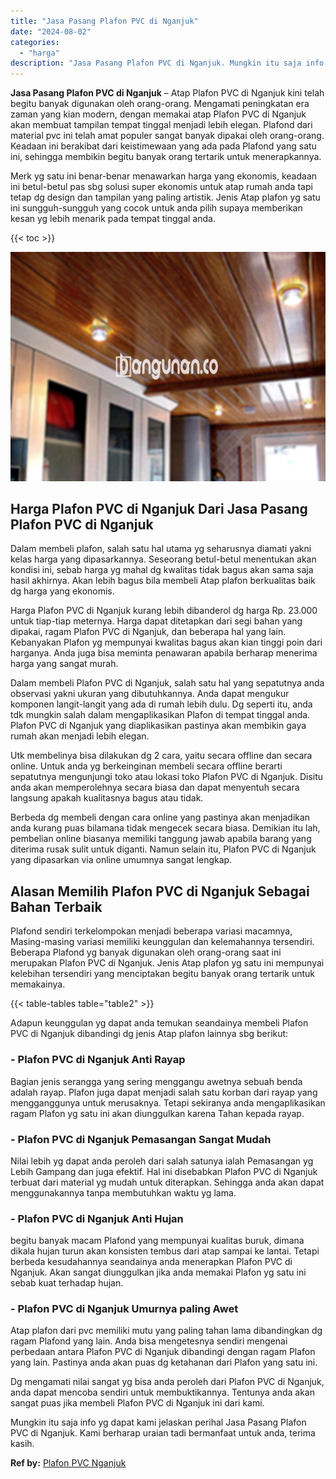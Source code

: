 ```yaml
---
title: "Jasa Pasang Plafon PVC di Nganjuk"
date: "2024-08-02"
categories: 
  - "harga"
description: "Jasa Pasang Plafon PVC di Nganjuk. Mungkin itu saja info yg dapat kami jelaskan perihal Jasa Pasang Plafon PVC di Nganjuk. Kami berharap uraian tadi bermanfa..."
---
```


**Jasa Pasang Plafon PVC di Nganjuk** – Atap Plafon PVC di Nganjuk kini telah begitu banyak digunakan oleh orang-orang. Mengamati peningkatan era zaman yang kian modern, dengan memakai atap Plafon PVC di Nganjuk akan membuat tampilan tempat tinggal menjadi lebih elegan. Plafond dari material pvc ini telah amat populer sangat banyak dipakai oleh orang-orang. Keadaan ini berakibat dari keistimewaan yang ada pada Plafond yang satu ini, sehingga membikin begitu banyak orang tertarik untuk menerapkannya.

Merk yg satu ini benar-benar menawarkan harga yang ekonomis, keadaan ini betul-betul pas sbg solusi super ekonomis untuk atap rumah anda tapi tetap dg design dan tampilan yang paling artistik. Jenis Atap plafon yg satu ini sungguh-sungguh yang cocok untuk anda pilih supaya memberikan kesan yg lebih menarik pada tempat tinggal anda.

{{< toc >}}

![Jasa Pasang Plafon PVC di Nganjuk](/images/flafond-pvc-murah18.png)

## Harga Plafon PVC di Nganjuk Dari Jasa Pasang Plafon PVC di Nganjuk

Dalam membeli plafon, salah satu hal utama yg seharusnya diamati yakni kelas harga yang dipasarkannya. Seseorang betul-betul menentukan akan kondisi ini, sebab harga yg mahal dg kwalitas tidak bagus akan sama saja hasil akhirnya. Akan lebih bagus bila membeli Atap plafon berkualitas baik dg harga yang ekonomis.

Harga Plafon PVC di Nganjuk kurang lebih dibanderol dg harga Rp. 23.000 untuk tiap-tiap meternya. Harga dapat ditetapkan dari segi bahan yang dipakai, ragam Plafon PVC di Nganjuk, dan beberapa hal yang lain. Kebanyakan Plafon yg mempunyai kwalitas bagus akan kian tinggi poin dari harganya. Anda juga bisa meminta penawaran apabila berharap menerima harga yang sangat murah.

Dalam membeli Plafon PVC di Nganjuk, salah satu hal yang sepatutnya anda observasi yakni ukuran yang dibutuhkannya. Anda dapat mengukur komponen langit-langit yang ada di rumah lebih dulu. Dg seperti itu, anda tdk mungkin salah dalam mengaplikasikan Plafon di tempat tinggal anda. Plafon PVC di Nganjuk yang diaplikasikan pastinya akan membikin gaya rumah akan menjadi lebih elegan.

Utk membelinya bisa dilakukan dg 2 cara, yaitu secara offline dan secara online. Untuk anda yg berkeinginan membeli secara offline berarti sepatutnya mengunjungi toko atau lokasi toko Plafon PVC di Nganjuk. Disitu anda akan memperolehnya secara biasa dan dapat menyentuh secara langsung apakah kualitasnya bagus atau tidak.

Berbeda dg membeli dengan cara online yang pastinya akan menjadikan anda kurang puas bilamana tidak mengecek secara biasa. Demikian itu lah, pembelian online biasanya memiliki tanggung jawab apabila barang yang diterima rusak sulit untuk diganti. Namun selain itu, Plafon PVC di Nganjuk yang dipasarkan via online umumnya sangat lengkap.

## Alasan Memilih Plafon PVC di Nganjuk Sebagai Bahan Terbaik

Plafond sendiri terkelompokan menjadi beberapa variasi macamnya, Masing-masing variasi memiliki keunggulan dan kelemahannya tersendiri. Beberapa Plafond yg banyak digunakan oleh orang-orang saat ini merupakan Plafon PVC di Nganjuk. Jenis Atap plafon yg satu ini mempunyai kelebihan tersendiri yang menciptakan begitu banyak orang tertarik untuk memakainya.

{{< table-tables table="table2" >}}

Adapun keunggulan yg dapat anda temukan seandainya membeli Plafon PVC di Nganjuk dibandingi dg jenis Atap plafon lainnya sbg berikut:

### \- Plafon PVC di Nganjuk Anti Rayap

Bagian jenis serangga yang sering menggangu awetnya sebuah benda adalah rayap. Plafon juga dapat menjadi salah satu korban dari rayap yang mengganggunya untuk merusaknya. Tetapi sekiranya anda mengaplikasikan ragam Plafon yg satu ini akan diunggulkan karena Tahan kepada rayap.

### \- Plafon PVC di Nganjuk Pemasangan Sangat Mudah

Nilai lebih yg dapat anda peroleh dari salah satunya ialah Pemasangan yg Lebih Gampang dan juga efektif. Hal ini disebabkan Plafon PVC di Nganjuk terbuat dari material yg mudah untuk diterapkan. Sehingga anda akan dapat menggunakannya tanpa membutuhkan waktu yg lama.

### \- Plafon PVC di Nganjuk Anti Hujan

begitu banyak macam Plafond yang mempunyai kualitas buruk, dimana dikala hujan turun akan konsisten tembus dari atap sampai ke lantai. Tetapi berbeda kesudahannya seandainya anda menerapkan Plafon PVC di Nganjuk. Akan sangat diunggulkan jika anda memakai Plafon yg satu ini sebab kuat terhadap hujan.

### \- Plafon PVC di Nganjuk Umurnya paling Awet

Atap plafon dari pvc memiliki mutu yang paling tahan lama dibandingkan dg ragam Plafond yang lain. Anda bisa mengetesnya sendiri mengenai perbedaan antara Plafon PVC di Nganjuk dibandingi dengan ragam Plafon yang lain. Pastinya anda akan puas dg ketahanan dari Plafon yang satu ini.

Dg mengamati nilai sangat yg bisa anda peroleh dari Plafon PVC di Nganjuk, anda dapat mencoba sendiri untuk membuktikannya. Tentunya anda akan sangat puas jika membeli Plafon PVC di Nganjuk ini dari kami.

Mungkin itu saja info yg dapat kami jelaskan perihal Jasa Pasang Plafon PVC di Nganjuk. Kami berharap uraian tadi bermanfaat untuk anda, terima kasih.

**Ref by:** [Plafon PVC Nganjuk](https://id.wikipedia.org/wiki/Plafon)
